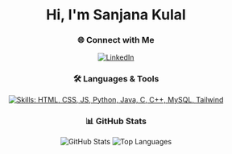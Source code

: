 <!-- Tailwind CSS CDN -->
<link href="https://cdn.jsdelivr.net/npm/[email protected]/dist/tailwind.min.css" rel="stylesheet"/>

<div align="center">
  <h1 class="text-4xl font-bold text-blue-600 mb-4">Hi, I'm Sanjana Kulal</h1>
</div>

<h3 align="center" class="text-xl font-semibold mt-0">🌐 Connect with Me</h3>
<p align="center" class="mt-2 mb-6">
  <a href="https://www.linkedin.com/in/sanjana-8449082a2/" target="_blank"
     class="inline-block hover:opacity-80 transition-opacity">
    <img src="https://img.shields.io/badge/LinkedIn-%230077B5.svg?style=for-the-badge&logo=linkedin&logoColor=white"
         alt="LinkedIn"/>
  </a>
</p>

<h3 align="center" class="text-xl font-semibold mt-0">🛠️ Languages & Tools</h3>
<p align="center" class="mt-2 mb-6">
  <!-- skillicons.dev: editable list via ?i= parameter -->
  <a href="https://skillicons.dev" target="_blank">
    <img
      src="https://skillicons.dev/icons?i=html,css,js,python,java,c,cpp,mysql,tailwindcss"
      alt="Skills: HTML, CSS, JS, Python, Java, C, C++, MySQL, Tailwind"
      class="max-w-full h-12"
    />
  </a>
</p>

<h3 align="center" class="text-xl font-semibold mt-0">📊 GitHub Stats</h3>
<p align="center" class="mt-4 flex flex-wrap justify-center gap-4">
  <img src="https://github-readme-stats.vercel.app/api?username=sanjanakulal&show_icons=true&theme=gradient&border_radius=10&count_private=true"
       alt="GitHub Stats" class="max-w-full"/>
  <img src="https://github-readme-stats.vercel.app/api/top-langs/?username=sanjanakulal&layout=compact&theme=gradient&border_radius=10"
       alt="Top Languages" class="max-w-full"/>
</p>
